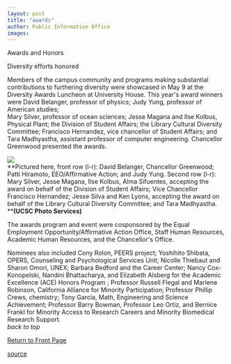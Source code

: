 ```yaml
---
layout: post
title: "awards"
author: Public Information Office
images:
---
```


Awards and Honors

Diversity efforts honored

Members of the campus community and programs making substantial contributions to furthering diversity were showcased in May 9 at the Diversity Awards Luncheon at University House. This year's award winners were David Belanger, professor of physics; Judy Yung, professor of American studies;  
Mary Silver, professor of ocean sciences; Jesse Magana and Ilse Kolbus, Physical Plant; the Division of Student Affairs; the Library Cultural Diversity Committee; Francisco Hernandez, vice chancellor of Student Affairs; and  
Tara Madhyastha, assistant professor of computer engineering. Chancellor Greenwood presented the awards.  

![][1]  
**Pictured here, front row (l-r): David Belanger, Chancellor Greenwood; Patti Hiramoto, EEO/Affirmative Action; and Judy Yung. Second row (l-r): Mary Silver, Jesse Magana, Ilse Kolbus, Alma Sifuentes, accepting the award on behalf of the Division of Student Affairs; Vice Chancellor Francisco Hernandez; Jesse Silva and Ken Lyons, accepting the award on behalf of the Library Cultural Diversity Committee; and Tara Madhyastha.  
****(UCSC Photo Services)**  

The awards program and event were cosponsored by the Equal Employment Opportunity/Affirmative Action Office, Staff Human Resources, Academic Human Resources, and the Chancellor's Office.   

Nominees also included Cony Rolon, PEERS project; Yoshihito Shibata, OPERS, Counseling and Psychological Services Unit; Nicolle Thiebaut and Sharon Omori, UNEX; Barbara Bedford and the Career Center; Nancy Cox-Konopelski, Nandini Bhattacharya, and Elizabeth Alsberg for the Academic Excellence (ACE) Honors Program ; Professor Russell Flegal and Marlene Robinson, California Alliance for Minority Participation; Professor Phillip Crews, chemistry; Tony Garcia, Math, Engineering and Science Achievement; Professor Barry Bowman, Professor Leo Ortiz, and Bernice Frankl for Minority Access to Research Careers and Minority Biomedical Research Support.  
_back to top_

[Return to Front Page][2]

[1]: ../art/diversity_winners.03.380.jpg
[2]: http://currents.ucsc.edu/

[source](http://www1.ucsc.edu/currents/02-03/06-09/awards.html "Permalink to awards")

